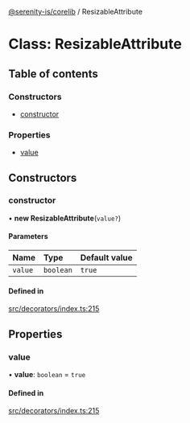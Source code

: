 [@serenity-is/corelib](../README.md) / ResizableAttribute

# Class: ResizableAttribute

## Table of contents

### Constructors

- [constructor](ResizableAttribute.md#constructor)

### Properties

- [value](ResizableAttribute.md#value)

## Constructors

### constructor

• **new ResizableAttribute**(`value?`)

#### Parameters

| Name | Type | Default value |
| :------ | :------ | :------ |
| `value` | `boolean` | `true` |

#### Defined in

[src/decorators/index.ts:215](https://github.com/serenity-is/serenity/blob/master/packages/corelib/src/decorators/index.ts#L215)

## Properties

### value

• **value**: `boolean` = `true`

#### Defined in

[src/decorators/index.ts:215](https://github.com/serenity-is/serenity/blob/master/packages/corelib/src/decorators/index.ts#L215)

